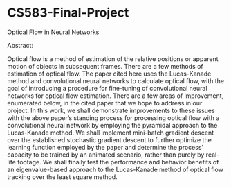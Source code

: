 # CS583-Final-Project

Optical Flow in Neural Networks

Abstract:

Optical flow is a method of estimation of the relative positions or apparent motion of objects in
subsequent frames. There are a few methods of estimation of optical flow. The paper cited here uses the
Lucas-Kanade method and convolutional neural networks to calculate optical flow, with the goal of
introducing a procedure for fine-tuning of convolutional neural networks for optical flow estimation.
There are a few areas of improvement, enumerated below, in the cited paper that we hope to address in
our project. In this work, we shall demonstrate improvements to these issues with the above paper’s
standing process for processing optical flow with a convolutional neural network by employing the
pyramidal approach to the Lucas-Kanade method. We shall implement mini-batch gradient descent over
the established stochastic gradient descent to further optimize the learning function employed by the
paper and determine the process’ capacity to be trained by an animated scenario, rather than purely by
real-life footage. We shall finally test the performance and behavior benefits of an eigenvalue-based
approach to the Lucas-Kanade method of optical flow tracking over the least square method.
